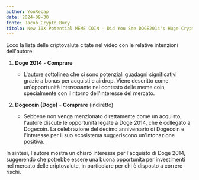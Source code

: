 ```yaml
---
author: YouRecap
date: 2024-09-30
fonte: Jacob Crypto Bury
titolo: New 10X Potential MEME COIN - Did You See DOGE2014's Huge Crypto Airdrop?
---
```


Ecco la lista delle criptovalute citate nel video con le relative intenzioni dell'autore:

1. **Doge 2014** - **Comprare**
   - L'autore sottolinea che ci sono potenziali guadagni significativi grazie a bonus per acquisti e airdrop. Viene descritto come un'opportunità interessante nel contesto delle meme coin, specialmente con il ritorno dell'interesse del mercato.

2. **Dogecoin (Doge)** - **Comprare** (indiretto)
   - Sebbene non venga menzionato direttamente come un acquisto, l'autore discute le opportunità legate a Doge 2014, che è collegato a Dogecoin. La celebrazione del decimo anniversario di Dogecoin e l'interesse per il suo ecosistema suggeriscono un'intonazione positiva.

In sintesi, l'autore mostra un chiaro interesse per l'acquisto di Doge 2014, suggerendo che potrebbe essere una buona opportunità per investimenti nel mercato delle criptovalute, in particolare per chi è disposto a correre rischi.
